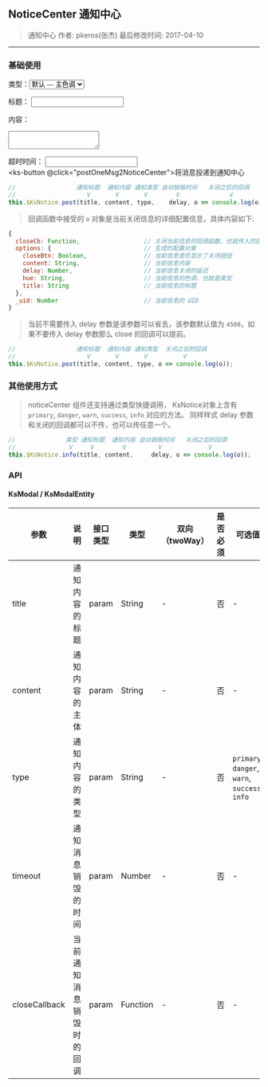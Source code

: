 ## NoticeCenter 通知中心

> 通知中心
> 作者: pkeros(张杰)
> 最后修改时间: 2017-04-10

---

### 基础使用
<label for="type">类型：</label><select name="type" id="type" v-model="type"><option value="primary">默认 --- 主色调</option><option value="warn">警告 --- 警告色</option><option value="danger">危险 --- 危险色</option><option value="success">成功 --- 成功色</option><option value="info">信息 --- 信息色</option></select>

<label for="title">标题：</label>
<input type="text" id="title" v-model="title">

<label for="title">内容：</label>
<textarea id="title" v-model="content"></textarea>

<label for="timeout">超时时间：</label>
<input type="number" id="timeout" v-model="timeout">
<br>
<ks-button @click="postOneMsg2NoticeCenter">将消息投递到通知中心</ks-button>

<script>
  export default{
    kscomponents:['KsButton_v0','KsNotice'],
    data () {
      return { 
        title: 'title',
        content: 'content...',
        type: 'primary',
        timeout: 4500
      }
    },
    
    methods: {
      postOneMsg2NoticeCenter () {
        this.$KsNotice.post(this.title, this.content, this.type, this.timeout << 0, (msg) => console.log(msg));
      }
    }
  }
</script>

```javascript
//                 通知标题  通知内容 通知类型 自动销毁时间   关闭之后的回调
//                    V       V       V        V              V
this.$KsNotice.post(title, content, type,    delay, o => console.log(o));
```
> 回调函数中接受的 `o` 对象是当前关闭信息的详细配置信息，具体内容如下:
```javascript
{
  closeCb: Function,                  // 关闭当前信息的回调函数，也就传入的回调函数
  options: {                          // 生成的配置对象
    closeBtn: Boolean,                // 当前信息是否显示了关闭按钮
    content: String,                  // 当前信息内容
    delay: Number,                    // 当前信息关闭的延迟
    hue: String,                      // 当前信息的色调，也就是类型
    title: String                     // 当前信息的标题
  },
  _uid: Number                        // 当前信息的 UID
}
```
> 当前不需要传入 delay 参数是该参数可以省去，该参数默认值为 `4500`，如果不要传入 delay 参数那么 close 的回调可以提前。
```javascript
//                 通知标题  通知内容 通知类型  关闭之后的回调
//                    V       V       V          V
this.$KsNotice.post(title, content, type, o => console.log(o));
```

### 其他使用方式
> noticeCenter 组件还支持通过类型快捷调用， KsNotice对象上含有 `primary`, `danger`, `warn`, `success`, `info` 对应的方法。
> 同样样式 delay 参数和关闭的回调都可以不传，也可以传任意一个。
```javascript
//              类型 通知标题  通知内容 自动销毁时间   关闭之后的回调
//               V     V        V         V             V
this.$KsNotice.info(title, content,     delay, o => console.log(o));
```

### API

#### KsModal / KsModalEntity

| 参数 | 说明 | 接口类型 | 类型 | 双向（twoWay） | 是否必须 | 可选值 | 默认值 |
|------|-------|----------|---------|---------|---------|-------|--------|
| title | 通知内容的标题 | param | String | - | 否 | - | `'title'` |
| content | 通知内容的主体 | param | String | - | 否 | - | `'content...'` |
| type | 通知内容的类型 | param | String | - | 否 | `primary`, `danger`, `warn`, `success`, `info` | `primary` |
| timeout | 通知消息销毁的时间 | param | Number | - | 否 | - | `4500` |
| closeCallback | 当前通知消息销毁时的回调 | param | Function | - | 否 | - | - |
